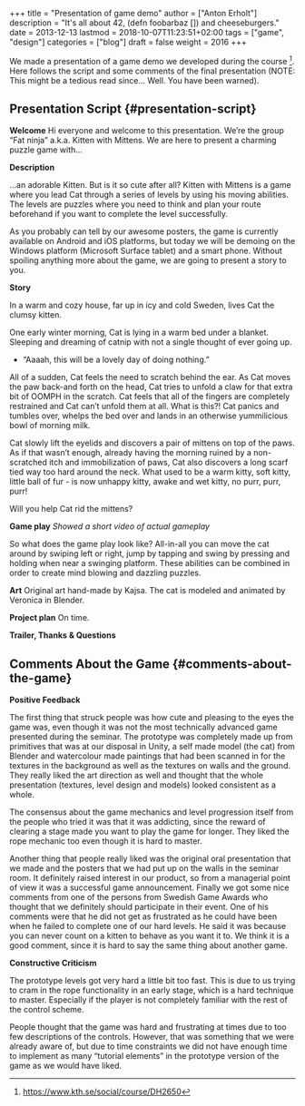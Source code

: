 +++
title = "Presentation of game demo"
author = ["Anton Erholt"]
description = "It's all about 42, (defn foobarbaz []) and cheeseburgers."
date = 2013-12-13
lastmod = 2018-10-07T11:23:51+02:00
tags = ["game", "design"]
categories = ["blog"]
draft = false
weight = 2016
+++

We made a presentation of a game demo we developed during the
course&nbsp;[^fn:1]. Here follows the script and some comments of the final
presentation (NOTE: This might be a tedious read since&#x2026; Well. You
have been warned).


## Presentation Script {#presentation-script}

**Welcome**
Hi everyone and welcome to this presentation. We’re the group “Fat
ninja” a.k.a. Kitten with Mittens. We are here to present a charming
puzzle game with&#x2026;

**Description**

&#x2026;an adorable Kitten. But is it so cute after all?
Kitten with Mittens is a game where you lead Cat through a series of
levels by using his moving abilities. The levels are puzzles where you
need to think and plan your route beforehand if you want to complete
the level successfully.

As you probably can tell by our awesome posters, the game is currently
available on Android and iOS platforms, but today we will be demoing
on the Windows platform (Microsoft Surface tablet) and a smart
phone. Without spoiling anything more about the game, we are going to
present a story to you.

**Story**

In a warm and cozy house, far up in icy
and cold Sweden, lives Cat the clumsy kitten.

One early winter morning, Cat is lying in a warm bed under a
blanket. Sleeping and dreaming of catnip with not a single thought of
ever going up.

-   “Aaaah, this will be a lovely day of doing nothing.”

All of a sudden, Cat feels the need to scratch behind the ear. As Cat
moves the paw back-and forth on the head, Cat tries to unfold a claw
for that extra bit of OOMPH in the scratch. Cat feels that all of the
fingers are completely restrained and Cat can’t unfold them at
all. What is this?! Cat panics and tumbles over, whelps the bed over
and lands in an otherwise yummilicious bowl of morning milk.

Cat slowly lift the eyelids and discovers a pair of mittens on top of
the paws. As if that wasn’t enough, already having the morning ruined
by a non-scratched itch and immobilization of paws, Cat also discovers
a long scarf tied way too hard around the neck. What used to be a warm
kitty, soft kitty, little ball of fur - is now unhappy kitty, awake
and wet kitty, no purr, purr, purr!

Will you help Cat rid the mittens?

**Game play**
_Showed a short video of actual gameplay_

So what does the game play look like?
All-in-all you can move the cat around by swiping left or right, jump by tapping and swing by pressing and holding when near a swinging platform. These abilities can be combined in order to create mind blowing and dazzling puzzles.

**Art**
Original art hand-made by Kajsa. The cat is modeled and animated by Veronica in Blender.

**Project plan**
On time.

**Trailer, Thanks & Questions**


## Comments About the Game {#comments-about-the-game}

**Positive Feedback**

The first thing that struck people was how cute
and pleasing to the eyes the game was, even though it was not the most
technically advanced game presented during the seminar. The prototype
was completely made up from primitives that was at our disposal in
Unity, a self made model (the cat) from Blender and watercolour made
paintings that had been scanned in for the textures in the background
as well as the textures on walls and the ground. They really liked the
art direction as well and thought that the whole presentation
(textures, level design and models) looked consistent as a whole.

The consensus about the game mechanics and level progression itself
from the people who tried it was that it was addicting, since the
reward of clearing a stage made you want to play the game for
longer. They liked the rope mechanic too even though it is hard to
master.

Another thing that people really liked was the original oral
presentation that we made and the posters that we had put up on the
walls in the seminar room. It definitely raised interest in our
product, so from a managerial point of view it was a successful game
announcement. Finally we got some nice comments from one of the
persons from Swedish Game Awards who thought that we definitely should
participate in their event. One of his comments were that he did not
get as frustrated as he could have been when he failed to complete one
of our hard levels. He said it was because you can never count on a
kitten to behave as you want it to. We think it is a good comment,
since it is hard to say the same thing about another game.

**Constructive Criticism**

The prototype levels got very hard a little bit too fast. This is due
to us trying to cram in the rope functionality in an early stage,
which is a hard technique to master. Especially if the player is not
completely familiar with the rest of the control scheme.

People thought that the game was hard and frustrating at times due to
too few descriptions of the controls. However, that was something that
we were already aware of, but due to time constraints we did not have
enough time to implement as many “tutorial elements” in the prototype
version of the game as we would have liked.

[^fn:1]: <https://www.kth.se/social/course/DH2650>
